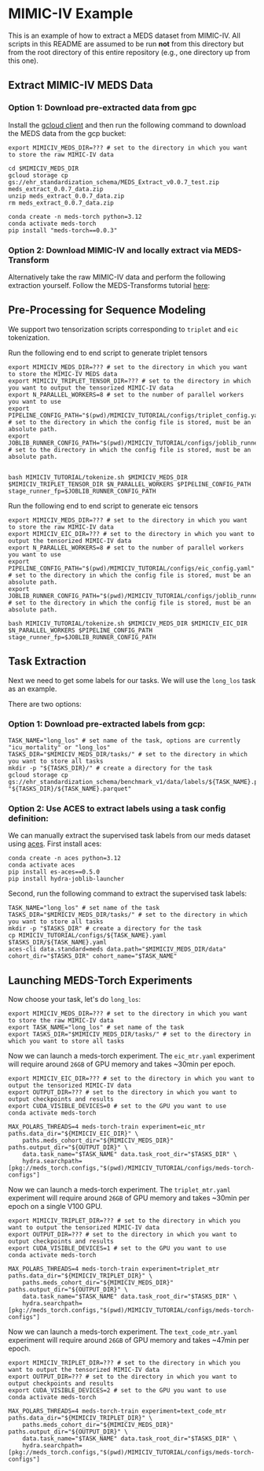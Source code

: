 # MIMIC-IV Example

This is an example of how to extract a MEDS dataset from MIMIC-IV. All scripts in this README are assumed to
be run **not** from this directory but from the root directory of this entire repository (e.g., one directory
up from this one).

## Extract MIMIC-IV MEDS Data

### Option 1: Download pre-extracted data from gpc

Install the [gcloud client](https://cloud.google.com/sdk/docs/install) and then run the following command to download the MEDS data from the gcp bucket:

```console
export MIMICIV_MEDS_DIR=??? # set to the directory in which you want to store the raw MIMIC-IV data

cd $MIMICIV_MEDS_DIR
gcloud storage cp gs://ehr_standardization_schema/MEDS_Extract_v0.0.7_test.zip meds_extract_0.0.7_data.zip
unzip meds_extract_0.0.7_data.zip
rm meds_extract_0.0.7_data.zip
```

```console
conda create -n meds-torch python=3.12
conda activate meds-torch
pip install "meds-torch==0.0.3"
```

### Option 2: Download MIMIC-IV and locally extract via MEDS-Transform

Alternatively take the raw MIMIC-IV data and perform the following extraction yourself. Follow the MEDS-Transforms tutorial
[here](https://github.com/mmcdermott/MEDS_transforms/blob/main/MIMIC-IV_Example/README.md):

## Pre-Processing for Sequence Modeling

We support two tensorization scripts corresponding to `triplet` and `eic` tokenization.

Run the following end to end script to generate triplet tensors

```console
export MIMICIV_MEDS_DIR=??? # set to the directory in which you want to store the MIMIC-IV MEDS data
export MIMICIV_TRIPLET_TENSOR_DIR=??? # set to the directory in which you want to output the tensorized MIMIC-IV data
export N_PARALLEL_WORKERS=8 # set to the number of parallel workers you want to use
export PIPELINE_CONFIG_PATH="$(pwd)/MIMICIV_TUTORIAL/configs/triplet_config.yaml" # set to the directory in which the config file is stored, must be an absolute path.
export JOBLIB_RUNNER_CONFIG_PATH="$(pwd)/MIMICIV_TUTORIAL/configs/joblib_runner.yaml" # set to the directory in which the config file is stored, must be an absolute path.


bash MIMICIV_TUTORIAL/tokenize.sh $MIMICIV_MEDS_DIR $MIMICIV_TRIPLET_TENSOR_DIR $N_PARALLEL_WORKERS $PIPELINE_CONFIG_PATH stage_runner_fp=$JOBLIB_RUNNER_CONFIG_PATH
```

Run the following end to end script to generate eic tensors

```console
export MIMICIV_MEDS_DIR=??? # set to the directory in which you want to store the raw MIMIC-IV data
export MIMICIV_EIC_DIR=??? # set to the directory in which you want to output the tensorized MIMIC-IV data
export N_PARALLEL_WORKERS=8 # set to the number of parallel workers you want to use
export PIPELINE_CONFIG_PATH="$(pwd)/MIMICIV_TUTORIAL/configs/eic_config.yaml" # set to the directory in which the config file is stored, must be an absolute path.
export JOBLIB_RUNNER_CONFIG_PATH="$(pwd)/MIMICIV_TUTORIAL/configs/joblib_runner.yaml" # set to the directory in which the config file is stored, must be an absolute path.

bash MIMICIV_TUTORIAL/tokenize.sh $MIMICIV_MEDS_DIR $MIMICIV_EIC_DIR $N_PARALLEL_WORKERS $PIPELINE_CONFIG_PATH stage_runner_fp=$JOBLIB_RUNNER_CONFIG_PATH
```

## Task Extraction

Next we need to get some labels for our tasks. We will use the `long_los` task as an example.

There are two options:

### Option 1: Download pre-extracted labels from gcp:

```console
TASK_NAME="long_los" # set name of the task, options are currently "icu_mortality" or "long_los"
TASKS_DIR="$MIMICIV_MEDS_DIR/tasks/" # set to the directory in which you want to store all tasks
mkdir -p "${TASKS_DIR}/" # create a directory for the task
gcloud storage cp gs://ehr_standardization_schema/benchmark_v1/data/labels/${TASK_NAME}.parquet "${TASKS_DIR}/${TASK_NAME}.parquet"
```

### Option 2: Use ACES to extract labels using a task config definition:

We can manually extract the supervised task labels from our meds dataset using [aces](https://github.com/justin13601/ACES/tree/main). First install aces:

```console
conda create -n aces python=3.12
conda activate aces
pip install es-aces==0.5.0
pip install hydra-joblib-launcher
```

Second, run the following command to extract the supervised task labels:

```console
TASK_NAME="long_los" # set name of the task
TASKS_DIR="$MIMICIV_MEDS_DIR/tasks/" # set to the directory in which you want to store all tasks
mkdir -p "$TASKS_DIR" # create a directory for the task
cp MIMICIV_TUTORIAL/configs/${TASK_NAME}.yaml $TASKS_DIR/${TASK_NAME}.yaml
aces-cli data.standard=meds data.path="$MIMICIV_MEDS_DIR/data" cohort_dir="$TASKS_DIR" cohort_name="$TASK_NAME"
```

## Launching MEDS-Torch Experiments

Now choose your task, let's do `long_los`:

```console
export MIMICIV_MEDS_DIR=??? # set to the directory in which you want to store the raw MIMIC-IV data
export TASK_NAME="long_los" # set name of the task
export TASKS_DIR="$MIMICIV_MEDS_DIR/tasks/" # set to the directory in which you want to store all tasks
```

Now we can launch a meds-torch experiment. The `eic_mtr.yaml` experiment will require around `26GB` of GPU memory and takes ~30min per epoch.

```console
export MIMICIV_EIC_DIR=??? # set to the directory in which you want to output the tensorized MIMIC-IV data
export OUTPUT_DIR=??? # set to the directory in which you want to output checkpoints and results
export CUDA_VISIBLE_DEVICES=0 # set to the GPU you want to use
conda activate meds-torch

MAX_POLARS_THREADS=4 meds-torch-train experiment=eic_mtr paths.data_dir="${MIMICIV_EIC_DIR}" \
    paths.meds_cohort_dir="${MIMICIV_MEDS_DIR}" paths.output_dir="${OUTPUT_DIR}" \
    data.task_name="$TASK_NAME" data.task_root_dir="$TASKS_DIR" \
    hydra.searchpath=[pkg://meds_torch.configs,"$(pwd)/MIMICIV_TUTORIAL/configs/meds-torch-configs"]
```

Now we can launch a meds-torch experiment. The `triplet_mtr.yaml` experiment will require around `26GB` of GPU memory and takes ~30min per epoch on a single V100 GPU.

```console
export MIMICIV_TRIPLET_DIR=??? # set to the directory in which you want to output the tensorized MIMIC-IV data
export OUTPUT_DIR=??? # set to the directory in which you want to output checkpoints and results
export CUDA_VISIBLE_DEVICES=1 # set to the GPU you want to use
conda activate meds-torch

MAX_POLARS_THREADS=4 meds-torch-train experiment=triplet_mtr paths.data_dir="${MIMICIV_TRIPLET_DIR}" \
    paths.meds_cohort_dir="${MIMICIV_MEDS_DIR}" paths.output_dir="${OUTPUT_DIR}" \
    data.task_name="$TASK_NAME" data.task_root_dir="$TASKS_DIR" \
    hydra.searchpath=[pkg://meds_torch.configs,"$(pwd)/MIMICIV_TUTORIAL/configs/meds-torch-configs"]
```

Now we can launch a meds-torch experiment. The `text_code_mtr.yaml` experiment will require around `26GB` of GPU memory and takes ~47min per epoch.

```console
export MIMICIV_TRIPLET_DIR=??? # set to the directory in which you want to output the tensorized MIMIC-IV data
export OUTPUT_DIR=??? # set to the directory in which you want to output checkpoints and results
export CUDA_VISIBLE_DEVICES=2 # set to the GPU you want to use
conda activate meds-torch

MAX_POLARS_THREADS=4 meds-torch-train experiment=text_code_mtr paths.data_dir="${MIMICIV_TRIPLET_DIR}" \
    paths.meds_cohort_dir="${MIMICIV_MEDS_DIR}" paths.output_dir="${OUTPUT_DIR}" \
    data.task_name="$TASK_NAME" data.task_root_dir="$TASKS_DIR" \
    hydra.searchpath=[pkg://meds_torch.configs,"$(pwd)/MIMICIV_TUTORIAL/configs/meds-torch-configs"]
```

